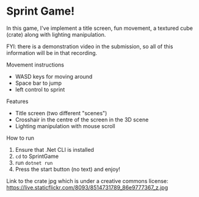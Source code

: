 # Sprint Game!

In this game, I've implement a title screen, fun movement, a textured cube (crate) along with lighting manipulation.

FYI: there is a demonstration video in the submission, so all of this information will be in that recording.

Movement instructions
- WASD keys for moving around
- Space bar to jump
- left control to sprint

Features
- Title screen (two different "scenes")
- Crosshair in the centre of the screen in the 3D scene
- Lighting manipulation with mouse scroll

How to run

1. Ensure that .Net CLI is installed
2. `cd` to SprintGame
3. run `dotnet run`
4. Press the start button (no text) and enjoy!

Link to the crate jpg which is under a creative commons license: https://live.staticflickr.com/8093/8514731789_86e9777367_z.jpg